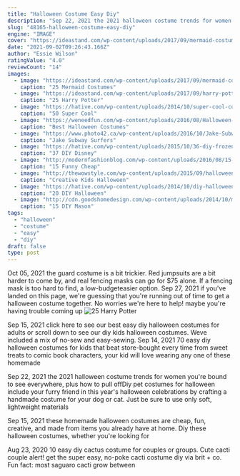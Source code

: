 ```yaml
---
title: "Halloween Costume Easy Diy"
description: "Sep 22, 2021 the 2021 halloween costume trends for women you're bound to see everywhere, plus how to pull off"
slug: "48165-halloween-costume-easy-diy"
engine: "IMAGE"
cover: "https://ideastand.com/wp-content/uploads/2017/09/mermaid-costume-diy/4-mermaid-costume-diy-ideas-tutorials.jpg"
date: "2021-09-02T09:26:43.166Z"
author: "Essie Wilson"
ratingValue: "4.0"
reviewCount: "14"
images:
  - image: "https://ideastand.com/wp-content/uploads/2017/09/mermaid-costume-diy/4-mermaid-costume-diy-ideas-tutorials.jpg"
    caption: "25 Mermaid Costumes"
  - image: "https://ideastand.com/wp-content/uploads/2017/09/harry-potter-costumes/13-harry-potter-halloween-costume-diy.jpg"
    caption: "25 Harry Potter"
  - image: "https://hative.com/wp-content/uploads/2014/10/super-cool-costume-ideas/30-batwoman-costume.jpg"
    caption: "50 Super Cool"
  - image: "https://weneedfun.com/wp-content/uploads/2016/08/Halloween-Costumes-For-Men-11-692x1024.jpg"
    caption: "Best Halloween Costumes"
  - image: "https://www.photo42.ca/wp-content/uploads/2016/10/Jake-Subway-Surfers-diy-Halloween-costume-7.jpg"
    caption: "Jake Subway Surfers"
  - image: "https://hative.com/wp-content/uploads/2015/10/36-diy-frozen-crafts.jpg"
    caption: "37 DIY Disney"
  - image: "http://modernfashionblog.com/wp-content/uploads/2016/08/15-Funny-Cheap-Easy-Homemade-Halloween-Costumes-2016-7.jpg"
    caption: "15 Funny Cheap"
  - image: "http://thewowstyle.com/wp-content/uploads/2015/09/halloween-costume.jpg"
    caption: "Creative Kids Halloween"
  - image: "https://hative.com/wp-content/uploads/2014/10/diy-halloween-mask-crafts/9-cardboard-gargoyle-mask.jpg"
    caption: "20 DIY Halloween"
  - image: "http://cdn.goodshomedesign.com/wp-content/uploads/2014/10/manson-jar-halloween-2.jpg"
    caption: "15 DIY Mason"
tags:
  - "halloween"
  - "costume"
  - "easy"
  - "diy"
draft: false
type: post
---
```


Oct 05, 2021 the guard costume is a bit trickier. Red jumpsuits are a bit harder to come by, and real fencing masks can go for $75 alone. If a fencing mask is too hard to find, a low-budgeteasier option. Sep 27, 2021 if you've landed on this page, we're guessing that you're running out of time to get a halloween costume together. No worries  we're here to help! maybe you're having trouble coming up
![25 Harry Potter](https://ideastand.com/wp-content/uploads/2017/09/harry-potter-costumes/13-harry-potter-halloween-costume-diy.jpg "25 Harry Potter")

Sep 15, 2021 click here to see our best easy diy halloween costumes for adults or scroll down to see our diy kids halloween costumes. Weve included a mix of no-sew and easy-sewing. Sep 14, 2021 70 easy diy halloween costumes for kids that beat store-bought every time from sweet treats to comic book characters, your kid will love wearing any one of these homemade
<!--inArticleAds-->

<!--galleryOne-->

Sep 22, 2021 the 2021 halloween costume trends for women you're bound to see everywhere, plus how to pull offDiy pet costumes for halloween include your furry friend in this year's halloween celebrations by crafting a handmade costume for your dog or cat. Just be sure to use only soft, lightweight materials
<!--inArticleAds-->

<!--galleryTwo-->

Sep 15, 2021 these homemade halloween costumes are cheap, fun, creative, and made from items you already have at home. Diy these halloween costumes, whether you're looking for
<!--galleryThree-->

Aug 23, 2020 10  easy diy cactus costume for couples or groups. Cute cacti couple alert! get the super easy, no-poke cacti costume diy via brit + co. Fun fact: most saguaro cacti grow between